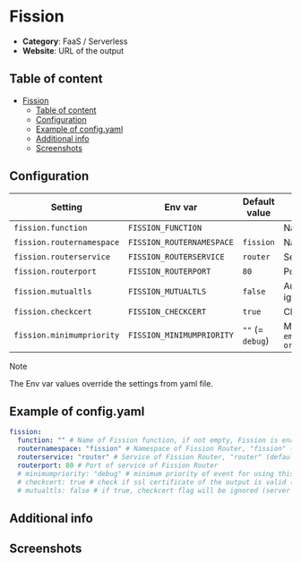 # Fission

- **Category**: FaaS / Serverless
- **Website**: URL of the output

## Table of content

- [Fission](#fission)
  - [Table of content](#table-of-content)
  - [Configuration](#configuration)
  - [Example of config.yaml](#example-of-configyaml)
  - [Additional info](#additional-info)
  - [Screenshots](#screenshots)

## Configuration

| Setting                   | Env var                   | Default value    | Description                                                                                                                         |
| ------------------------- | ------------------------- | ---------------- | ----------------------------------------------------------------------------------------------------------------------------------- |
| `fission.function`        | `FISSION_FUNCTION`        |                  | Name of Fission function, if not empty, Fission is **enabled**                                                                      |
| `fission.routernamespace` | `FISSION_ROUTERNAMESPACE` | `fission`        | Namespace of Fission Router                                                                                                         |
| `fission.routerservice`   | `FISSION_ROUTERSERVICE`   | `router`         | Service of Fission Router                                                                                                           |
| `fission.routerport`      | `FISSION_ROUTERPORT`      | `80`             | Port of service of Fission Router                                                                                                   |
| `fission.mutualtls`       | `FISSION_MUTUALTLS`       | `false`          | Authenticate to the output with TLS, if true, checkcert flag will be ignored (server cert will always be checked)                   |
| `fission.checkcert`       | `FISSION_CHECKCERT`       | `true` | Check if ssl certificate of the output is valid                                                                                     |
| `fission.minimumpriority` | `FISSION_MINIMUMPRIORITY` | `""` (= `debug`) | Minimum priority of event for using this output, order is `emergency,alert,critical,error,warning,notice,informational,debug or ""` |

> [!NOTE]
The Env var values override the settings from yaml file.

## Example of config.yaml

```yaml
fission:
  function: "" # Name of Fission function, if not empty, Fission is enabled
  routernamespace: "fission" # Namespace of Fission Router, "fission" (default)
  routerservice: "router" # Service of Fission Router, "router" (default)
  routerport: 80 # Port of service of Fission Router
  # minimumpriority: "debug" # minimum priority of event for using this output, order is emergency|alert|critical|error|warning|notice|informational|debug or "" (default)
  # checkcert: true # check if ssl certificate of the output is valid (default: true)
  # mutualtls: false # if true, checkcert flag will be ignored (server cert will always be checked)

```

## Additional info

## Screenshots
